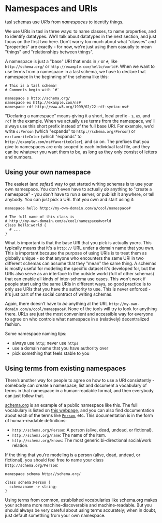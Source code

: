 # Namespaces and URIs

tasl schemas use _URIs_ from _namespaces_ to identify things.

We use URIs in tasl in three ways: to name classes, to name properties, and to identify datatypes. We'll talk about datatypes in the next section, and just focus on the first two here. Don't worry too much about what "classes" and "properties" are exactly - for now, we're just using them casually to mean "things" and "relationships between things".

A namespace is just a "base" URI that ends in `/` or `#`, like `http://schema.org/` or `http://example.com/hello/world#`. When we want to use terms from a namespace in a tasl schema, we have to declare that namespace in the beginning of the schema like this:

```tasl
# This is a tasl schema!
# Comments begin with `#`

namespace s http://schema.org/
namespace ex http://example.com/ns#
namespace rdf http://www.w3.org/1999/02/22-rdf-syntax-ns#
```

"Declaring a namespace" means giving it a short, local prefix - `s`, `ex`, and `rdf` in the example. When we actually use terms from the namespace, we'll always use this short prefix instead of the full base URI. For example, we'd write `s:Person` (which "expands" to `http://schema.org/Person`) or `ex:favoriteColor` (which "expands" to `http://example.com/ns#favoriteColor`), and so on. The prefixes that you give to namespaces are only scoped to each individual tasl file, and they can be whatever you want them to be, as long as they only consist of letters and numbers.

## Using your own namespace

The easiest (and _safest_) way to get started writing schemas is to use your own namespace. You don't even have to actually _do_ anything to "create a namespace" - you don't have to run a server, or publish it anywhere, or tell anybody. You can just pick a URL that you own and start using it:

```tasl
namespace hello http://my-own-domain.com/a/cool/namespace#

# The full name of this class is
# http://my-own-domain.com/a/cool/namespace#world
class hello:world {
  # ...
}
```

What _is_ important is that the base URI that you pick is actually _yours_. This typically means that it's a `http://` URL under a domain name that you own. This is important because the purpose of using URIs is to treat them as globally unique - so that anyone who encounters the same URI in two different schemas can assume that they "mean" the same thing. A schemas is mostly useful for modeling the specific dataset it's developed for, but the URIs also serve as an interface to the outside world (full of other schemas) that can enable all kinds of inter-schema use cases. This won't work if people start using the same URIs in different ways, so good practice is to only use URIs that you have the authority to use. This is never enforced - it's just part of the social contract of writing schemas.

Again, there doesn't have to _be_ anything at the URL `http://my-own-domain.com/a/cool/namespace#`. None of the tools will try to look for anything there. URLs are just the most convenient and accessible way for everyone to agree on who controls what namespace in a (relatively) decentralized fashion.

Some namespace naming tips:

- always use `http`; never use `https`
- use a domain name that you have authority over
- pick something that feels stable to you

## Using terms from existing namespaces

There’s another way for people to agree on how to use a URI consistently - somebody can create a namespace, list and document a vocabulary of terms in that namespace in a human-readable format, and then everybody can just follow that.

[schema.org](https://schema.org/) is an example of a public namespace like this. The full vocabulary is listed on [this webpage](https://schema.org/docs/full.html), and you can also find documentation about each of the terms like [`Person`](http://schema.org/Person), etc. This documentation is in the form of human-readable definitions:

- `http://schema.org/Person`: A person (alive, dead, undead, or fictional).
- `http://schema.org/name`: The name of the item.
- `http://schema.org/knows`: The most generic bi-directional social/work relation.

If the thing that you're modeling is a person (alive, dead, undead, or fictional), you should feel free to name your class `http://schema.org/Person`:

```tasl
namespace schema http://schema.org/

class schema:Person {
  schema:name -> string;
}
```

Using terms from common, established vocabularies like schema.org makes your schema more machine-discoverable and machine-readable. But you should always be very careful about using terms accurately; when in doubt, just default something from your own namespace.
